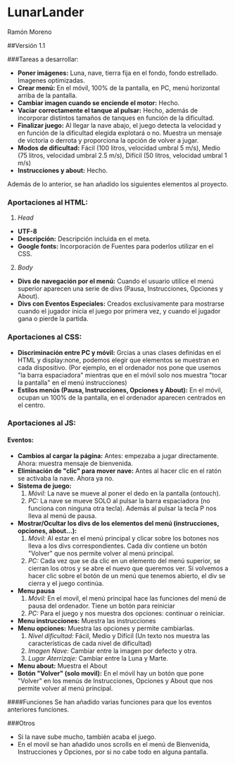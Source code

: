 # LunarLander
Ramón Moreno

##Versión 1.1

###Tareas a desarrollar:
* **Poner imágenes:** Luna, nave, tierra fija en el fondo, fondo estrellado. Imagenes optimizadas.
* **Crear menú:** En el móvil, 100% de la pantalla, en PC, menú horizontal arriba de la pantalla.
* **Cambiar imagen cuando se enciende el motor:** Hecho.
* **Vaciar correctamente el tanque al pulsar:** Hecho, además de incorporar distintos tamaños de tanques en función de la dificultad.
* **Finalizar juego:** Al llegar la nave abajo, el juego detecta la velocidad y en función de la dificultad elegida explotará o no. Muestra un mensaje de victoria o derrota y proporciona la opción de volver a jugar.
* **Modos de dificultad:** Fácil (100 litros, velocidad umbral 5 m/s), Medio (75 litros, velocidad umbral 2.5 m/s), Difícil (50 litros, velocidad umbral 1 m/s)
* **Instrucciones y about:** Hecho.

Además de lo anterior, se han añadido los siguientes elementos al proyecto.

### Aportaciones al HTML:
1. *Head*
* **UTF-8**
 * **Descripción:** Descripción incluida en el meta.
 * **Google fonts:** Incorporación de Fuentes para poderlos utilizar en el CSS.
2. *Body*
 * **Divs de navegación por el menú:** Cuando el usuario utilice el menú superior aparecen una serie de divs (Pausa, Instrucciones, Opciones y About).
 * **Divs con Eventos Especiales:** Creados exclusivamente para mostrarse cuando el jugador inicia el juego por primera vez, y cuando el jugador gana o pierde la partida.


### Aportaciones al CSS:
* **Discriminación entre PC y móvil:** Grcias a unas clases definidas en el HTML y display:none, podemos elegir que elementos se muestran en cada dispositivo. (Por ejemplo, en el ordenador nos pone que usemos "la barra espaciadora" mientras que en el móvil solo nos muestra "tocar la pantalla" en el menú instrucciones)
* **Estilos menús (Pausa, Instrucciones, Opciones y About):** En el móvil, ocupan un 100% de la pantalla, en el ordenador aparecen centrados en el centro.

### Aportaciones al JS:
#### Eventos:
* **Cambios al cargar la página:** Antes: empezaba a jugar directamente. Ahora: muestra mensaje de bienvenida.
* **Eliminación de "clic" para mover nave:** Antes al hacer clic en el ratón se activaba la nave. Ahora ya no.
* **Sistema de juego:**
   1. *Móvil:* La nave se mueve al poner el dedo en la pantalla (ontouch).
   2. *PC:* La nave se mueve SOLO al pulsar la barra espaciadora (no funciona con ninguna otra tecla). Además al pulsar la tecla P nos lleva al menú de pausa.
* **Mostrar/Ocultar los divs de los elementos del menú (instrucciones, opciones, about...):**
   1. *Móvil:* Al estar en el menú principal y clicar sobre los botones nos lleva a los divs correspondientes. Cada div contiene un botón "Volver" que nos permite volver al menú principal.
   2. *PC:* Cada vez que se da clic en un elemento del menú superior, se cierran los otros y se abre el nuevo que queremos ver. Si volvemos a hacer clic sobre el botón de un menú que tenemos abierto, el div se cierra y el juego continúa.
* **Menu pausa**
   1. *Móvil:* En el movil, el menú principal hace las funciones del menú de pausa del ordenador. Tiene un botón para reiniciar
   2. *PC:* Para el juego y nos muestra dos opciones: continuar o reiniciar.
* **Menu instrucciones:** Muestra las instrucciones
* **Menu opciones:** Muestra las opciones y permite cambiarlas.
   1. *Nivel dificultad:* Fácil, Medio y Difícil (Un texto nos muestra las características de cada nivel de dificultad)
   2. *Imagen Nave:* Cambiar entre la imagen por defecto y otra.
   3. *Lugar Aterrizaje:* Cambiar entre la Luna y Marte.
* **Menu about:** Muestra el About
* **Botón "Volver" (solo movil):** En el móvil hay un botón que pone "Volver" en los menús de Instrucciones, Opciones y About que nos permite volver al menú principal.

####Funciones
Se han añadido varias funciones para que los eventos anteriores funciones.

###Otros
* Si la nave sube mucho, también acaba el juego.
* En el movil se han añadido unos scrolls en el menú de Bienvenida, Instrucciones y Opciones, por si no cabe todo en alguna pantalla.
